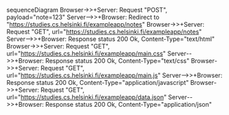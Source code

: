 sequenceDiagram
Browser->>+Server: Request "POST", payload="note=123"
Server-->>+Browser: Redirect to "https://studies.cs.helsinki.fi/exampleapp/notes"
Browser->>+Server: Request "GET", url="https://studies.cs.helsinki.fi/exampleapp/notes"
Server-->>+Browser: Response status 200 Ok, Content-Type="text/html"
Browser->>+Server: Request "GET", url="https://studies.cs.helsinki.fi/exampleapp/main.css"
Server-->>+Browser: Response status 200 Ok, Content-Type="text/css"
Browser->>+Server: Request "GET", url="https://studies.cs.helsinki.fi/exampleapp/main.js"
Server-->>+Browser: Response status 200 Ok, Content-Type="application/javascript"
Browser->>+Server: Request "GET", url="https://studies.cs.helsinki.fi/exampleapp/data.json"
Server-->>+Browser: Response status 200 Ok, Content-Type="application/json"
